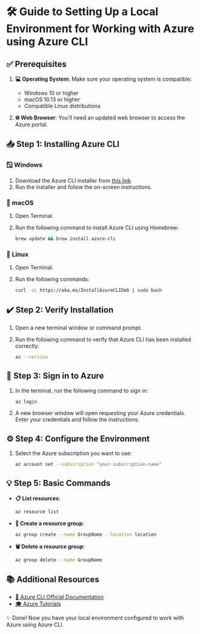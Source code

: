 # 🛠️ Guide to Setting Up a Local Environment for Working with Azure using Azure CLI

## ✅ Prerequisites

1. **💻 Operating System**: Make sure your operating system is compatible:
    - Windows 10 or higher
    - macOS 10.13 or higher
    - Compatible Linux distributions

2. **🌐 Web Browser**: You'll need an updated web browser to access the Azure portal.

## 📥 Step 1: Installing Azure CLI

### 🪟 Windows

1. Download the Azure CLI installer from [this link](https://aka.ms/installazurecliwindows).
2. Run the installer and follow the on-screen instructions.

### 🍎 macOS

1. Open Terminal.
2. Run the following command to install Azure CLI using Homebrew:

    ```sh
    brew update && brew install azure-cli
    ```

### 🐧 Linux

1. Open Terminal.
2. Run the following commands:

    ```sh
    curl -sL https://aka.ms/InstallAzureCLIDeb | sudo bash
    ```

## ✔️ Step 2: Verify Installation

1. Open a new terminal window or command prompt.
2. Run the following command to verify that Azure CLI has been installed correctly:

    ```sh
    az --version
    ```

## 🔑 Step 3: Sign in to Azure

1. In the terminal, run the following command to sign in:

    ```sh
    az login
    ```

2. A new browser window will open requesting your Azure credentials. Enter your credentials and follow the instructions.

## ⚙️ Step 4: Configure the Environment

1. Select the Azure subscription you want to use:

    ```sh
    az account set --subscription "your-subscription-name"
    ```

## 💡 Step 5: Basic Commands

- **📋 List resources**:

  ```sh
  az resource list
  ```

- **📁 Create a resource group**:

  ```sh
  az group create --name GroupName --location location
  ```

- **🗑️ Delete a resource group**:

  ```sh
  az group delete --name GroupName
  ```

## 📚 Additional Resources

- [📖 Azure CLI Official Documentation](https://docs.microsoft.com/en-us/cli/azure/)
- [🎓 Azure Tutorials](https://docs.microsoft.com/en-us/learn/azure/)

✨ Done! Now you have your local environment configured to work with Azure using Azure CLI.
